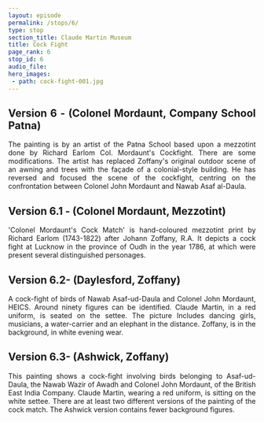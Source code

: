 ```yaml
---
layout: episode
permalink: /stops/6/
type: stop
section_title: Claude Martin Museum
title: Cock Fight
page_rank: 6
stop_id: 6
audio_file: 
hero_images:
 - path: cock-fight-001.jpg
---
```

<div style="text-align: justify">

## Version 6 - (Colonel Mordaunt, Company School Patna)
 The painting is by an artist of the Patna School based upon a mezzotint done by Richard Earlom Col. Mordaunt's Cockfight. There are some modifications. The artist has replaced Zoffany's original outdoor scene of an awning and trees with the façade of a colonial-style building. He has reversed and focused the scene of the cockfight, centring on the confrontation between Colonel John Mordaunt and Nawab Asaf al-Daula.

## Version 6.1 - (Colonel Mordaunt, Mezzotint)
 'Colonel Mordaunt's Cock Match' is hand-coloured mezzotint print by Richard Earlom (1743-1822) after Johann Zoffany, R.A. It depicts a cock fight at Lucknow in the province of Oudh in the year 1786, at which were present several distinguished personages.

## Version 6.2- (Daylesford, Zoffany)
 A cock-fight of birds of Nawab Asaf-ud-Daula and Colonel John Mordaunt, HEICS. Around ninety figures can be identified. Claude Martin, in a red uniform, is seated on the settee. The picture Includes dancing girls, musicians, a water-carrier and an elephant in the distance. Zoffany, is in the background, in white evening wear.

## Version 6.3- (Ashwick, Zoffany)
 This painting shows a cock-fight involving birds belonging to Asaf-ud-Daula, the Nawab Wazir of Awadh and Colonel John Mordaunt, of the British East India Company. Claude Martin, wearing a red uniform, is sitting on the white settee. There are at least two different versions of the painting of the cock match. The Ashwick version contains fewer background figures.

</div>

